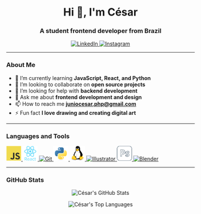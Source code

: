 <h1 align="center">Hi 👋, I'm César</h1>
<h3 align="center">A student frontend developer from Brazil</h3>

<p align="center">
  <a href="https://linkedin.com/in/ollcesar" target="_blank">
    <img src="https://img.shields.io/badge/-LinkedIn-blue?style=flat-square&logo=Linkedin&logoColor=white&link=https://www.linkedin.com/in/junio-césar-oliveira-232954284/" alt="LinkedIn" />
  </a>
  <a href="https://instagram.com/ollcesar" target="_blank">
    <img src="https://img.shields.io/badge/-Instagram-E4405F?style=flat-square&logo=Instagram&logoColor=white" alt="Instagram" />
  </a>
</p>

---

### About Me

- 🌱 I’m currently learning **JavaScript, React, and Python**
- 👯 I’m looking to collaborate on **open source projects**
- 🤔 I’m looking for help with **backend development**
- 💬 Ask me about **frontend development and design**
- 📫 How to reach me **[juniocesar.php@gmail.com](mailto:juniocesar.php@gmail.com)**
- ⚡ Fun fact **I love drawing and creating digital art**

---

### Languages and Tools

<p align="left">
  <a href="https://developer.mozilla.org/en-US/docs/Web/JavaScript" target="_blank">
    <img src="https://raw.githubusercontent.com/devicons/devicon/master/icons/javascript/javascript-original.svg" alt="JavaScript" width="40" height="40" />
  </a>
  <a href="https://reactjs.org/" target="_blank">
    <img src="https://raw.githubusercontent.com/devicons/devicon/master/icons/react/react-original-wordmark.svg" alt="React" width="40" height="40" />
  </a>
  <a href="https://git-scm.com/" target="_blank">
    <img src="https://www.vectorlogo.zone/logos/git-scm/git-scm-icon.svg" alt="Git" width="40" height="40" />
  </a>
  <a href="https://www.python.org" target="_blank">
    <img src="https://raw.githubusercontent.com/devicons/devicon/master/icons/python/python-original.svg" alt="Python" width="40" height="40" />
  </a>
  <a href="https://www.linux.org/" target="_blank">
    <img src="https://raw.githubusercontent.com/devicons/devicon/master/icons/linux/linux-original.svg" alt="Linux" width="40" height="40" />
  </a>
  <a href="https://www.adobe.com/in/products/illustrator.html" target="_blank">
    <img src="https://www.vectorlogo.zone/logos/adobe_illustrator/adobe_illustrator-icon.svg" alt="Illustrator" width="40" height="40" />
  </a>
  <a href="https://www.photoshop.com/en" target="_blank">
    <img src="https://raw.githubusercontent.com/devicons/devicon/master/icons/photoshop/photoshop-line.svg" alt="Photoshop" width="40" height="40" />
  </a>
  <a href="https://www.blender.org/" target="_blank">
    <img src="https://download.blender.org/branding/community/blender_community_badge_white.svg" alt="Blender" width="40" height="40" />
  </a>
</p>

---

### GitHub Stats

<p align="center">
  <img src="https://github-readme-stats.vercel.app/api?username=ollcesar&show_icons=true&theme=radical" alt="César's GitHub Stats" />
</p>

<p align="center">
  <img src="https://github-readme-stats.vercel.app/api/top-langs/?username=ollcesar&layout=compact&theme=radical" alt="César's Top Languages" />
</p>
